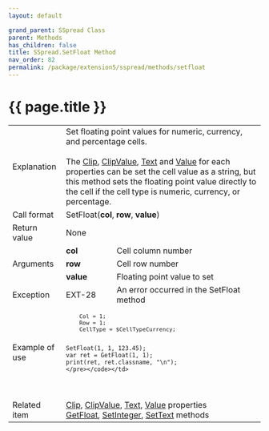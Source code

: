 ```yaml
---
layout: default

grand_parent: SSpread Class
parent: Methods
has_children: false
title: SSpread.SetFloat Method
nav_order: 82
permalink: /package/extension5/sspread/methods/setfloat
---
```

# {{ page.title }}

<table>
  <tr>
    <td>Explanation</td>
    <td colspan="2">Set floating point values for numeric, currency, and percentage cells.<br><br>The <a href="/package/extension5/sspread/properties/clip">Clip</a>, <a href="/package/extension5/sspread/properties/clipvalue">ClipValue</a>, <a href="/package/extension5/sspread/properties/text">Text</a> and <a href="/package/extension5/sspread/properties/value">Value</a> for each properties can be set the cell value as a string, but this method sets the floating point value directly to the cell if the cell type is numeric, currency, or percentage.</td>
  </tr>
  <tr>
    <td>Call format</td>
    <td colspan="2">SetFloat(<b>col</b>, <b>row</b>, <b>value</b>)</td>
  </tr>
  <tr>
    <td>Return value</td>
    <td colspan="2">None</td>
  </tr>  
  <tr>
    <td rowspan="3">Arguments</td>
    <td><b>col</b></td>
    <td>Cell column number</td>
  </tr>
  <tr>
    <td><b>row</b></td>
    <td>Cell row number</td>
  </tr>
  <tr>
    <td><b>value</b></td>
    <td>Floating point value to set</td>
  </tr>
  <tr>
    <td>Exception</td>
    <td>EXT-28</td>
    <td>An error occurred in the SetFloat method</td>
  </tr>
  <tr>
    <td>Example of use</td>
    <td colspan="2"><code><pre>
    Col = 1;
    Row = 1;
    CellType = $CellTypeCurrency;
    
    SetFloat(1, 1, 123.45);
    var ret = GetFloat(1, 1);
    print(ret, ret.classname, "\n");   
    </pre></code></td>
  </tr>
  <tr>
    <td>Related item</td>
    <td colspan="2"><a href="/package/extension5/sspread/properties/clip">Clip</a>, <a href="/package/extension5/sspread/properties/clipvalue">ClipValue</a>, <a href="/package/extension5/sspread/properties/text">Text</a>, <a href="/package/extension5/sspread/properties/value">Value</a> properties<br><a href="/package/extension5/sspread/methods/getfloat">GetFloat</a>, <a href="/package/extension5/sspread/methods/setinteger">SetInteger</a>, <a href="/package/extension5/sspread/methods/settext">SetText</a> methods</td>
  </tr>
</table>
